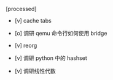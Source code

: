 [processed]

* [v] cache tabs

* [o] 调研 qemu 命令行如何使用 bridge

* [v] reorg

* [v] 调研 python 中的 hashset

* [v] 调研线性代数
